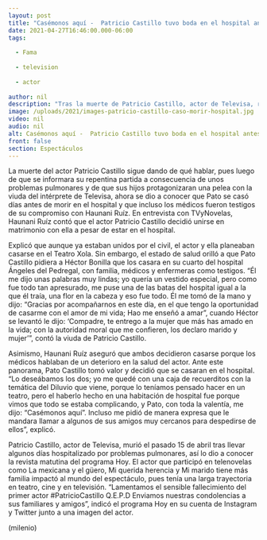 ```yaml
---
layout: post
title: "Casémonos aquí -  Patricio Castillo tuvo boda en el hospital antes de morir; médicos fueron testigos"
date: 2021-04-27T16:46:00.000-06:00
tags:
  
  - Fama
  
  - television
  
  - actor
  
author: nil
description: "Tras la muerte de Patricio Castillo, actor de Televisa, recién se dio a conocer que se casó días antes de morir en el hospital y que incluso los médicos fueron testigos de su compromiso con Haunani Ruíz. "
image: /uploads/2021/images-patricio-castillo-caso-morir-hospital.jpg
video: nil
audio: nil
alt: Casémonos aquí -  Patricio Castillo tuvo boda en el hospital antes de morir; médicos fueron testigos
front: false
section: Espectáculos
---
```


La muerte del actor Patricio Castillo sigue dando de qué hablar, pues luego de que se informara su repentina partida a consecuencia de unos problemas pulmonares y de que sus hijos protagonizaran una pelea con la viuda del intérprete de Televisa, ahora se dio a conocer que Pato se casó días antes de morir en el hospital y que incluso los médicos fueron testigos de su compromiso con Haunani Ruíz. En entrevista con TVyNovelas, Haunani Ruíz contó que el actor Patricio Castillo decidió unirse en matrimonio con ella a pesar de estar en el hospital. 

Explicó que aunque ya estaban unidos por el civil, el actor y ella planeaban casarse en el Teatro Xola. Sin embargo, el estado de salud orilló a que Pato Castillo pidiera a Héctor Bonilla que los casara en su cuarto del hospital Ángeles del Pedregal, con familia, médicos y enfermeras como testigos. “Él me dijo unas palabras muy lindas; yo quería un vestido especial, pero como fue todo tan apresurado, me puse una de las batas del hospital igual a la que él traía, una flor en la cabeza y eso fue todo. Él me tomó de la mano y dijo: “Gracias por acompañarnos en este día, en el que tengo la oportunidad de casarme con el amor de mi vida; Hao me enseñó a amar”, cuando Héctor se levantó le dijo: ‘Compadre, te entrego a la mujer que más has amado en la vida; con la autoridad moral que me confieren, los declaro marido y mujer’”, contó la viuda de Patricio Castillo. 

Asimismo, Haunani Ruíz aseguró que ambos decidieron casarse porque los médicos hablaban de un deterioro en la salud del actor. Ante este panorama, Pato Castillo tomó valor y decidió que se casaran en el hospital. “Lo deseábamos los dos; yo me quedé con una caja de recuerditos con la temática del Diluvio que viene, porque lo teníamos pensado hacer en un teatro, pero el haberlo hecho en una habitación de hospital fue porque vimos que todo se estaba complicando, y Pato, con toda la valentía, me dijo: “Casémonos aquí”. Incluso me pidió de manera expresa que le mandara llamar a algunos de sus amigos muy cercanos para despedirse de ellos”, explicó. 

Patricio Castillo, actor de Televisa, murió el pasado 15 de abril tras llevar algunos días hospitalizado por problemas pulmonares, así lo dio a conocer la revista matutina del programa Hoy. El actor que participó en telenovelas como La mexicana y el güero, Mi querida herencia y Mi marido tiene más familia impactó al mundo del espectáculo, pues tenía una larga trayectoria en teatro, cine y en televisión. “Lamentamos el sensible fallecimiento del primer actor #PatricioCastillo Q.E.P.D Enviamos nuestras condolencias a sus familiares y amigos”, indicó el programa Hoy en su cuenta de Instagram y Twitter junto a una imagen del actor.  

(milenio)